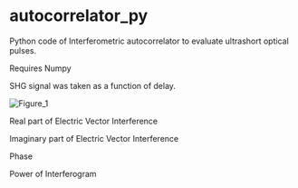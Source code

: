 # autocorrelator_py
Python code of Interferometric autocorrelator to evaluate ultrashort optical pulses.

Requires Numpy

SHG signal was taken as a function of delay.

![Figure_1](https://user-images.githubusercontent.com/30459885/188770255-9c87face-04b8-4dcf-ae3d-3146395bb674.png)

Real part of Electric Vector Interference

Imaginary part of Electric Vector Interference

Phase

Power of Interferogram
